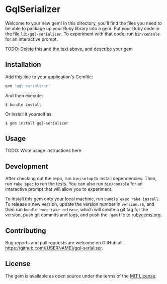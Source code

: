 # GqlSerializer

Welcome to your new gem! In this directory, you'll find the files you need to be able to package up your Ruby library into a gem. Put your Ruby code in the file `lib/gql-serializer`. To experiment with that code, run `bin/console` for an interactive prompt.

TODO: Delete this and the text above, and describe your gem

## Installation

Add this line to your application's Gemfile:

```ruby
gem 'gql-serializer'
```

And then execute:

    $ bundle install

Or install it yourself as:

    $ gem install gql-serializer

## Usage

TODO: Write usage instructions here

## Development

After checking out the repo, run `bin/setup` to install dependencies. Then, run `rake spec` to run the tests. You can also run `bin/console` for an interactive prompt that will allow you to experiment.

To install this gem onto your local machine, run `bundle exec rake install`. To release a new version, update the version number in `version.rb`, and then run `bundle exec rake release`, which will create a git tag for the version, push git commits and tags, and push the `.gem` file to [rubygems.org](https://rubygems.org).

## Contributing

Bug reports and pull requests are welcome on GitHub at https://github.com/[USERNAME]/gql-serializer.


## License

The gem is available as open source under the terms of the [MIT License](https://opensource.org/licenses/MIT).
